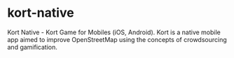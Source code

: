 # kort-native
Kort Native - Kort Game for Mobiles (iOS, Android). Kort is a native mobile app aimed to improve OpenStreetMap using the concepts of crowdsourcing and gamification.

